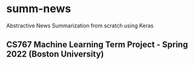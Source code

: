 # summ-news
Abstractive News Summarization from scratch using Keras

## CS767 Machine Learning Term Project - Spring 2022 (Boston University)
